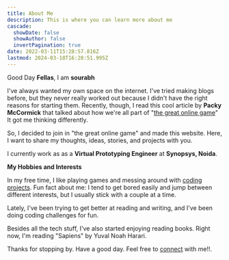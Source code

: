 ```yaml
---
title: About Me
description: This is where you can learn more about me
cascade:
  showDate: false
  showAuthor: false
  invertPagination: true
date: 2022-03-11T15:28:57.816Z
lastmod: 2024-03-18T16:28:51.995Z
---
```

Good Day **Fellas**, I am **sourabh**

I've always wanted my own space on the internet. I've tried making blogs before, but they never really worked out because I didn't have the right reasons for starting them. Recently, though, I read this cool article by **Packy McCormick** that talked about how we're all part of "[the great online game](https://www.notboring.co/p/the-great-online-game?s=r)" It got me thinking differently.

So, I decided to join in "the great online game" and made this website. Here, I want to share my thoughts, ideas, stories, and projects with you.

I currently work as as a **Virtual Prototyping Engineer** at **Synopsys, Noida**.

**My Hobbies and Interests**

In my free time, I like playing games and messing around with [coding projects](https://github.com/cluelessog). Fun fact about me: I tend to get bored easily and jump between different interests, but I usually stick with a couple at a time.

Lately, I've been trying to get better at reading and writing, and I've been doing coding challenges for fun.

Besides all the tech stuff, I've also started enjoying reading books. Right now, I'm reading "Sapiens" by Yuval Noah Harari.

Thanks for stopping by. Have a good day. Feel free to [connect](https://linkedin.com/in/cluelessog) with me!!.
